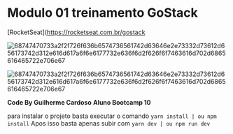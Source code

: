 # Modulo 01 treinamento GoStack
[RocketSeat](https://rocketseat.com.br/gostack

![68747470733a2f2f726f636b6574736561742d63646e2e73332d73612d656173742d312e616d617a6f6e6177732e636f6d2f626f6f7463616d702d6865616465722e706e67](https://user-images.githubusercontent.com/15979107/73194974-ca23a200-410b-11ea-8ee0-ba34eef95435.png)

![68747470733a2f2f726f636b6574736561742d63646e2e73332d73612d656173742d312e616d617a6f6e6177732e636f6d2f626f6f7463616d702d6865616465722e706e67](https://user-images.githubusercontent.com/15979107/73194974-ca23a200-410b-11ea-8ee0-ba34eef95435.png)

**Code By Guilherme Cardoso**
**Aluno Bootcamp 10**

para instalar o projeto basta executar o comando
`yarn install | ou npm install`
Apos isso basta apenas subir com `yarn dev | ou npm run dev`